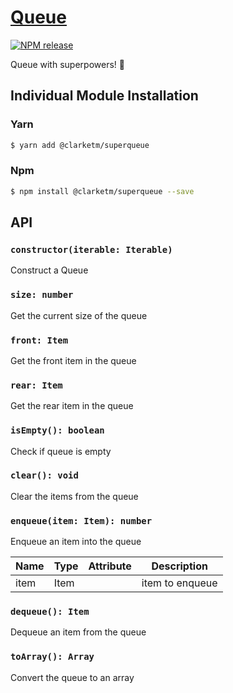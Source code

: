 # [Queue](https://www.npmjs.com/package/@clarketm/superqueue)

[![NPM release](https://img.shields.io/npm/v/@clarketm/superqueue.svg)](https://www.npmjs.com/package/@clarketm/superqueue)

Queue with superpowers! 💪

## Individual Module Installation

### Yarn

```bash
$ yarn add @clarketm/superqueue
```

### Npm

```bash
$ npm install @clarketm/superqueue --save
```

## API

### `constructor(iterable: Iterable)`

Construct a Queue

### `size: number`

Get the current size of the queue

### `front: Item`

Get the front item in the queue

### `rear: Item`

Get the rear item in the queue

### `isEmpty(): boolean`

Check if queue is empty

### `clear(): void`

Clear the items from the queue

### `enqueue(item: Item): number`

Enqueue an item into the queue

| Name | Type | Attribute | Description     |
| ---- | ---- | --------- | --------------- |
| item | Item |           | item to enqueue |

### `dequeue(): Item`

Dequeue an item from the queue

### `toArray(): Array`

Convert the queue to an array
